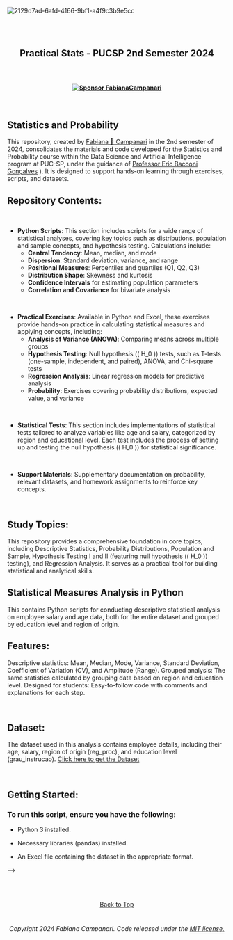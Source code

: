 
<br><br>

![2129d7ad-6afd-4166-9bf1-a4f9c3b9e5cc](https://github.com/user-attachments/assets/faf3e0a3-3610-4c0b-99bb-afb7a765f28d)

<br><br>

## <p align="center">  Practical Stats - PUCSP  2nd Semester 2024 

<br>

#### <p align="center"> [![Sponsor FabianaCampanari ](https://img.shields.io/badge/Sponsor-FabianaCampanari-brightgreen?logo=GitHub)](https://github.com/sponsors/FabianaCampanari)

<br>


## **Statistics and Probability**
 
This repository, created by [Fabiana 🚀 Campanari](https://linktr.ee/fabianacampanari) in the 2nd semester of 2024, consolidates the materials and code developed for the Statistics and Probability course within the Data Science and Artificial Intelligence program at PUC-SP, under the guidance of [Professor Eric Bacconi Gonçalves](https://www.linkedin.com/in/eric-bacconi-423137/)
). It is designed to support hands-on learning through exercises, scripts, and datasets.

## Repository Contents:

<br>

- **Python Scripts**: This section includes scripts for a wide range of statistical analyses, covering key topics such as distributions, population and sample concepts, and hypothesis testing. Calculations include:
  - **Central Tendency**: Mean, median, and mode
  - **Dispersion**: Standard deviation, variance, and range
  - **Positional Measures**: Percentiles and quartiles (Q1, Q2, Q3)
  - **Distribution Shape**: Skewness and kurtosis
  - **Confidence Intervals** for estimating population parameters
  - **Correlation and Covariance** for bivariate analysis
 
 <br>   

- **Practical Exercises**: Available in Python and Excel, these exercises provide hands-on practice in calculating statistical measures and applying concepts, including:
  - **Analysis of Variance (ANOVA)**: Comparing means across multiple groups
  - **Hypothesis Testing**: Null hypothesis (\( H_0 \)) tests, such as T-tests (one-sample, independent, and paired), ANOVA, and Chi-square tests
  - **Regression Analysis**: Linear regression models for predictive analysis
  - **Probability**: Exercises covering probability distributions, expected value, and variance
 
 <br>   

- **Statistical Tests**: This section includes implementations of statistical tests tailored to analyze variables like age and salary, categorized by region and educational level. Each test includes the process of setting up and testing the null hypothesis (\( H_0 \)) for statistical significance.

<br>  

- **Support Materials**: Supplementary documentation on probability, relevant datasets, and homework assignments to reinforce key concepts.

<br>

## Study Topics:

This repository provides a comprehensive foundation in core topics, including Descriptive Statistics, Probability Distributions, Population and Sample, Hypothesis Testing I and II (featuring null hypothesis (\( H_0 \)) testing), and Regression Analysis. It serves as a practical tool for building statistical and analytical skills.


## Statistical Measures Analysis in Python

This  contains Python scripts for conducting descriptive statistical analysis on employee salary and age data, both for the entire dataset and grouped by education level and region of origin.


## Features:

Descriptive statistics: Mean, Median, Mode, Variance, Standard Deviation, Coefficient of Variation (CV), and Amplitude (Range).
Grouped analysis: The same statistics calculated by grouping data based on region and education level.
Designed for students: Easy-to-follow code with comments and explanations for each step.

<br>

## Dataset:

The dataset used in this analysis contains employee details, including their age, salary, region of origin (reg_proc), and education level (grau_instrucao).
[Click here to get the Dataset](https://github.com/FabianaCampanari/statisticalMeasures-python-/tree/a9e92b1cbce36fa5f26edeadef937981012f0a98/Dataset)

<br>

## Getting Started:

### To run this script, ensure you have the following:

- Python 3 installed.

- Necessary libraries (pandas) installed.

- An Excel file containing the dataset in the appropriate format.

-->

<br><br>

<p align="center"> <a href="#top">Back to Top</a>


















#
###### <p align="center"> Copyright 2024 Fabiana Campanari. Code released under the [MIT license.](https://github.com/FabianaCampanari/FabianaCampanari/blob/66325d147794b5fc4688d56e6b78e8cdf42946e4/LICENSE)


